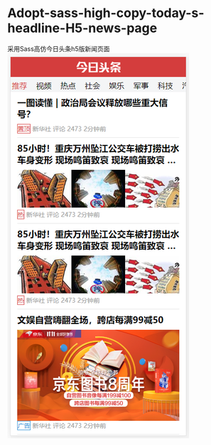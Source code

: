 # Adopt-sass-high-copy-today-s-headline-H5-news-page
采用Sass高仿今日头条h5版新闻页面<br/>
![image](https://github.com/LUsername/Adopt-sass-high-copy-today-s-headline-H5-news-page/blob/master/assets/%E6%95%88%E6%9E%9C%E5%9B%BE.png)

